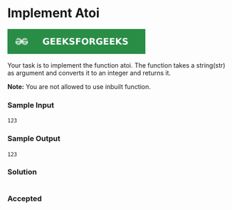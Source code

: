 # Implement Atoi

[![Problem Link](../assets/gfg.svg)](https://practice.geeksforgeeks.org/problems/implement-atoi/1/#)

Your task  is to implement the function atoi. The function takes a string(str) as argument and converts it to an integer and returns it.

**Note:** You are not allowed to use inbuilt function.

### Sample Input
```
123
```

### Sample Output
```
123
```

### Solution
```cpp

```

### Accepted
